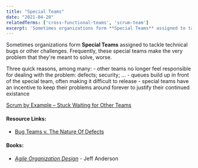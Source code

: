 ```yaml
---
title: "Special Teams"
date: "2021-04-20"
relatedTerms: ['cross-functional-teams', 'scrum-team']
excerpt: 'Sometimes organizations form **Special Teams** assigned to tackle technical bugs or other'
---
```


Sometimes organizations form **Special Teams** assigned to tackle technical bugs or other challenges. Frequently, these special teams make the very problem that they're meant to solve, worse.

Three quick reasons, among many: - other teams no longer feel responsible for dealing with the problem: defects; security; ... - queues build up in front of the special team, often making it difficult to release - special teams have an incentive to keep their problems around forever to justify their continued existance

[Scrum by Example – Stuck Waiting for Other Teams](/blog/scrummaster-tales-stuck-waiting-for-other-teams.html)

#### Resource Links:

- [Bug Teams v. The Nature Of Defects](https://agileotter.blogspot.com/2014/01/bug-teams-well-meaning-foolishness.html)

#### Books:

- [_Agile Organization Design_](https://leanpub.com/agileorganizationdesign) - Jeff Anderson

